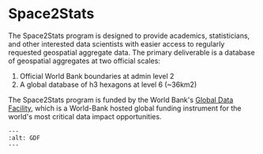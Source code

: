 # Space2Stats
The Space2Stats program is designed to provide academics, statisticians, and other interested data scientists with easier access to regularly requested geospatial aggregate data. The primary deliverable is a database of geospatial aggregates at two official scales:
1. Official World Bank boundaries at admin level 2  
2. A global database of h3 hexagons at level 6 (~36km2)  

The Space2Stats program is funded by the World Bank's [Global Data Facility](https://www.worldbank.org/en/programs/global-data-facility), which is a World-Bank hosted global funding instrument for the world's most critical data impact opportunities.

```{image} images/GDF_logo.jpg
---
:alt: GDF
---
```